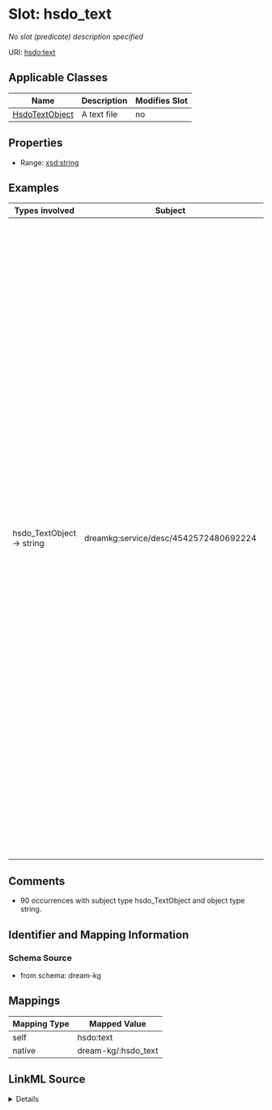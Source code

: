 

# Slot: hsdo_text


_No slot (predicate) description specified_





URI: [hsdo:text](http://schema.org/text)



<!-- no inheritance hierarchy -->





## Applicable Classes

| Name | Description | Modifies Slot |
| --- | --- | --- |
| [HsdoTextObject](../classes/HsdoTextObject.md) | A text file |  no  |







## Properties

* Range: [xsd:string](xsd:string)






## Examples

| Types involved | Subject | Predicate | Object |
| --- | --- | --- | --- |
| hsdo_TextObject → string | dreamkg:service/desc/4542572480692224 | hsdo:text | Child Guidance Resource Centers offers a supportive and effective program specifically for teenagers struggling with addiction. The Drug and Alcohol Service (D and A) is an extensive, family-based program that focuses on education, treatment and recovery from substance abuse. We supportively confront and coach our clients through the personal, academic, social and family problems created by and participating in the use of drugs and alcohol.Our treatment includes- Individual therapy- Family therapy- Group therapy- Relapse prevention techniques - After-care planningChild Guidance Resource Centers accepts Medicaid for their services. |


## Comments

* 90 occurrences with subject type hsdo_TextObject and object type string.

## Identifier and Mapping Information







### Schema Source


* from schema: dream-kg




## Mappings

| Mapping Type | Mapped Value |
| ---  | ---  |
| self | hsdo:text |
| native | dream-kg/:hsdo_text |




## LinkML Source

<details>
```yaml
name: hsdo_text
description: No slot (predicate) description specified
comments:
- 90 occurrences with subject type hsdo_TextObject and object type string.
examples:
- description: hsdo_TextObject → string
  object:
    example_object: Child Guidance Resource Centers offers a supportive and effective
      program specifically for teenagers struggling with addiction. The Drug and Alcohol
      Service (D and A) is an extensive, family-based program that focuses on education,
      treatment and recovery from substance abuse. We supportively confront and coach
      our clients through the personal, academic, social and family problems created
      by and participating in the use of drugs and alcohol.Our treatment includes-
      Individual therapy- Family therapy- Group therapy- Relapse prevention techniques
      - After-care planningChild Guidance Resource Centers accepts Medicaid for their
      services.
    example_predicate: hsdo:text
    example_subject: dreamkg:service/desc/4542572480692224
from_schema: dream-kg
rank: 1000
slot_uri: hsdo:text
alias: hsdo_text
domain_of:
- hsdo_TextObject
range: string

```
</details>